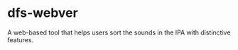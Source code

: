 # dfs-webver
A web-based tool that helps users sort the sounds in the IPA with distinctive features.
